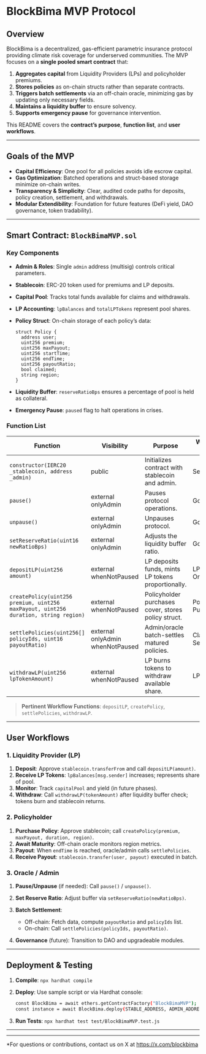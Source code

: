# BlockBima MVP Protocol

## Overview

BlockBima is a decentralized, gas-efficient parametric insurance protocol providing climate risk coverage for underserved communities. The MVP focuses on a **single pooled smart contract** that:

1. **Aggregates capital** from Liquidity Providers (LPs) and policyholder premiums.
2. **Stores policies** as on-chain structs rather than separate contracts.
3. **Triggers batch settlements** via an off-chain oracle, minimizing gas by updating only necessary fields.
4. **Maintains a liquidity buffer** to ensure solvency.
5. **Supports emergency pause** for governance intervention.

This README covers the **contract’s purpose**, **function list**, and **user workflows**.

---

## Goals of the MVP

* **Capital Efficiency**: One pool for all policies avoids idle escrow capital.
* **Gas Optimization**: Batched operations and struct-based storage minimize on-chain writes.
* **Transparency & Simplicity**: Clear, audited code paths for deposits, policy creation, settlement, and withdrawals.
* **Modular Extendibility**: Foundation for future features (DeFi yield, DAO governance, token tradability).

---

## Smart Contract: `BlockBimaMVP.sol`

### Key Components

* **Admin & Roles**: Single `admin` address (multisig) controls critical parameters.
* **Stablecoin**: ERC-20 token used for premiums and LP deposits.
* **Capital Pool**: Tracks total funds available for claims and withdrawals.
* **LP Accounting**: `lpBalances` and `totalLPTokens` represent pool shares.
* **Policy Struct**: On-chain storage of each policy’s data:

  ```solidity
  struct Policy {
    address user;
    uint256 premium;
    uint256 maxPayout;
    uint256 startTime;
    uint256 endTime;
    uint256 payoutRatio;
    bool claimed;
    string region;
  }
  ```
* **Liquidity Buffer**: `reserveRatioBps` ensures a percentage of pool is held as collateral.
* **Emergency Pause**: `paused` flag to halt operations in crises.

### Function List

| Function                                                                            | Visibility                       | Purpose                                             | Workflow Role     |
| ----------------------------------------------------------------------------------- | -------------------------------- | --------------------------------------------------- | ----------------- |
| `constructor(IERC20 _stablecoin, address _admin)`                                   | public                           | Initializes contract with stablecoin and admin.     | Setup             |
| `pause()`                                                                           | external onlyAdmin               | Pauses protocol operations.                         | Governance        |
| `unpause()`                                                                         | external onlyAdmin               | Unpauses protocol.                                  | Governance        |
| `setReserveRatio(uint16 newRatioBps)`                                               | external onlyAdmin               | Adjusts the liquidity buffer ratio.                 | Governance        |
| `depositLP(uint256 amount)`                                                         | external whenNotPaused           | LP deposits funds, mints LP tokens proportionally.  | LP Onboarding     |
| `createPolicy(uint256 premium, uint256 maxPayout, uint256 duration, string region)` | external whenNotPaused           | Policyholder purchases cover, stores policy struct. | Policy Purchase   |
| `settlePolicies(uint256[] policyIds, uint16 payoutRatio)`                           | external onlyAdmin whenNotPaused | Admin/oracle batch-settles matured policies.        | Claims Settlement |
| `withdrawLP(uint256 lpTokenAmount)`                                                 | external whenNotPaused           | LP burns tokens to withdraw available share.        | LP Exit           |

> **Pertinent Workflow Functions**: `depositLP`, `createPolicy`, `settlePolicies`, `withdrawLP`.

---

## User Workflows

### 1. Liquidity Provider (LP)

1. **Deposit**: Approve `stablecoin.transferFrom` and call `depositLP(amount)`.
2. **Receive LP Tokens**: `lpBalances[msg.sender]` increases; represents share of pool.
3. **Monitor**: Track `capitalPool` and yield (in future phases).
4. **Withdraw**: Call `withdrawLP(tokenAmount)` after liquidity buffer check; tokens burn and stablecoin returns.

### 2. Policyholder

1. **Purchase Policy**: Approve stablecoin; call `createPolicy(premium, maxPayout, duration, region)`.
2. **Await Maturity**: Off-chain oracle monitors region metrics.
3. **Payout**: When `endTime` is reached, oracle/admin calls `settlePolicies`.
4. **Receive Payout**: `stablecoin.transfer(user, payout)` executed in batch.

### 3. Oracle / Admin

1. **Pause/Unpause** (if needed): Call `pause()` / `unpause()`.
2. **Set Reserve Ratio**: Adjust buffer via `setReserveRatio(newRatioBps)`.
3. **Batch Settlement**:

   * Off-chain: Fetch data, compute `payoutRatio` and `policyIds` list.
   * On-chain: Call `settlePolicies(policyIds, payoutRatio)`.
4. **Governance** (future): Transition to DAO and upgradeable modules.

---

## Deployment & Testing

1. **Compile**: `npx hardhat compile`
2. **Deploy**: Use sample script or via Hardhat console:

   ```bash
   const BlockBima = await ethers.getContractFactory("BlockBimaMVP");
   const instance = await BlockBima.deploy(STABLE_ADDRESS, ADMIN_ADDRESS);
   ```
3. **Run Tests**: `npx hardhat test test/BlockBimaMVP.test.js`

---



---

*For questions or contributions, contact us on X at https://x.com/blockbima
